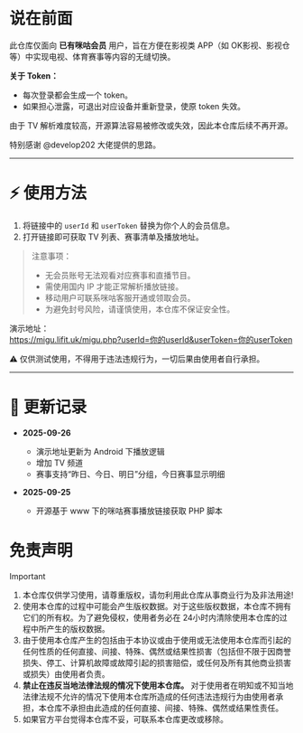 # 说在前面

此仓库仅面向 **已有咪咕会员** 用户，旨在方便在影视类 APP（如 OK影视、影视仓 等）中实现电视、体育赛事等内容的无缝切换。

**关于 Token：**  
- 每次登录都会生成一个 token。  
- 如果担心泄露，可退出对应设备并重新登录，使原 token 失效。

由于 TV 解析难度较高，开源算法容易被修改或失效，因此本仓库后续不再开源。

特别感谢 @develop202 大佬提供的思路。

---

# ⚡️ 使用方法

1. 将链接中的 `userId` 和 `userToken` 替换为你个人的会员信息。  
2. 打开链接即可获取 TV 列表、赛事清单及播放地址。

> 注意事项：  
> - 无会员账号无法观看对应赛事和直播节目。  
> - 需使用国内 IP 才能正常解析播放链接。  
> - 移动用户可联系咪咕客服开通或领取会员。  
> - 为避免封号风险，请谨慎使用，本仓库不保证安全性。

演示地址：  
https://migu.lifit.uk/migu.php?userId=你的userId&userToken=你的userToken

⚠️ 仅供测试使用，不得用于违法违规行为，一切后果由使用者自行承担。

---

# 📝 更新记录

- **2025-09-26**  
  - 演示地址更新为 Android 下播放逻辑  
  - 增加 TV 频道  
  - 赛事支持“昨日、今日、明日”分组，今日赛事显示明细  

- **2025-09-25**  
  - 开源基于 www 下的咪咕赛事播放链接获取 PHP 脚本

# 免责声明

> [!important]
>
> 1. 本仓库仅供学习使用，请尊重版权，请勿利用此仓库从事商业行为及非法用途!
> 2. 使用本仓库的过程中可能会产生版权数据。对于这些版权数据，本仓库不拥有它们的所有权。为了避免侵权，使用者务必在 24小时内清除使用本仓库的过程中所产生的版权数据。
> 3. 由于使用本仓库产生的包括由于本协议或由于使用或无法使用本仓库而引起的任何性质的任何直接、间接、特殊、偶然或结果性损害（包括但不限于因商誉损失、停工、计算机故障或故障引起的损害赔偿，或任何及所有其他商业损害或损失）由使用者负责。
> 4. **禁止在违反当地法律法规的情况下使用本仓库。** 对于使用者在明知或不知当地法律法规不允许的情况下使用本仓库所造成的任何违法违规行为由使用者承担，本仓库不承担由此造成的任何直接、间接、特殊、偶然或结果性责任。
> 5. 如果官方平台觉得本仓库不妥，可联系本仓库更改或移除。
